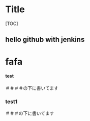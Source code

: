 # Title



[TOC]



## hello github with jenkins

# fafa

#### test

＃＃＃＃の下に書いてます

###  test1

＃＃＃の下に書いてます
